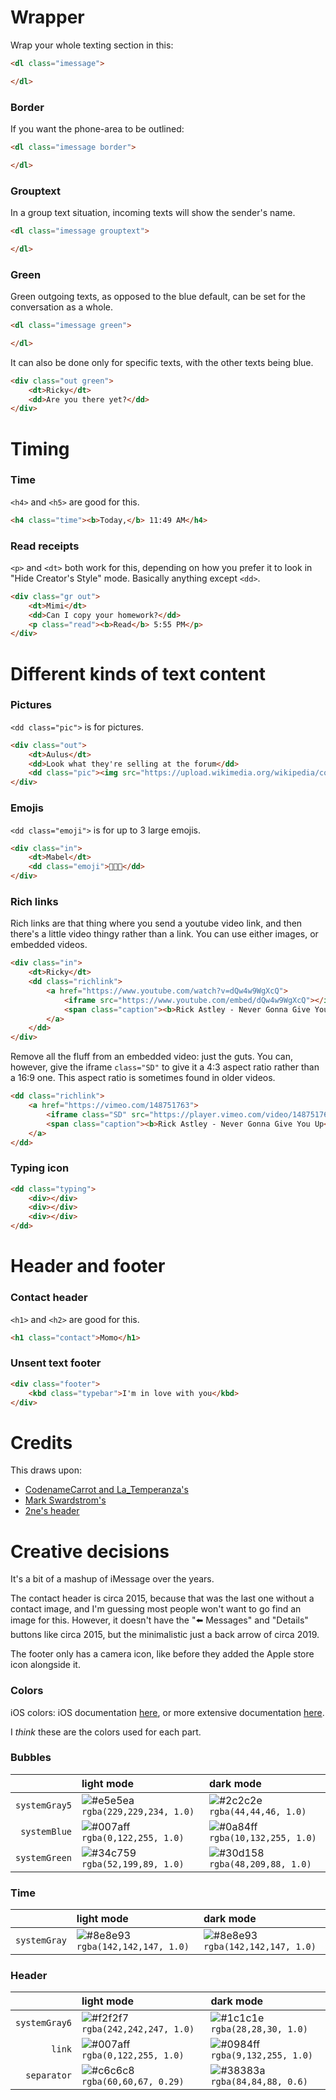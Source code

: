 # Wrapper
Wrap your whole texting section in this:
```html
<dl class="imessage">

</dl>
```
### Border
If you want the phone-area to be outlined:
```html
<dl class="imessage border">

</dl>
```
### Grouptext
In a group text situation, incoming texts will show the sender's name.
```html
<dl class="imessage grouptext">

</dl>
```
### Green
Green outgoing texts, as opposed to the blue default, can be set for the conversation as a whole.
```html
<dl class="imessage green">

</dl>
```
It can also be done only for specific texts, with the other texts being blue.
```html
<div class="out green">
	<dt>Ricky</dt>
	<dd>Are you there yet?</dd>
</div>
```
# Timing
### Time
`<h4>` and `<h5>` are good for this.
```html
<h4 class="time"><b>Today,</b> 11:49 AM</h4>
```

### Read receipts
`<p>` and `<dt>` both work for this, depending on how you prefer it to look in "Hide Creator's Style" mode. Basically anything except `<dd>`.
```html
<div class="gr out">
	<dt>Mimi</dt>
	<dd>Can I copy your homework?</dd>
	<p class="read"><b>Read</b> 5:55 PM</p>
</div>
```

# Different kinds of text content
### Pictures
`<dd class="pic">` is for pictures.
```html
<div class="out">
	<dt>Aulus</dt>
	<dd>Look what they're selling at the forum</dd>
	<dd class="pic"><img src="https://upload.wikimedia.org/wikipedia/commons/7/71/Uncrossed_gladius.jpg" /></dd>
</div>
```

### Emojis
`<dd class="emoji">` is for up to 3 large emojis.
```html
<div class="in">
	<dt>Mabel</dt>
	<dd class="emoji">💖💖💖</dd>
</div>
```

### Rich links
Rich links are that thing where you send a youtube video link, and then there's a little video thingy rather than a link. You can use either images, or embedded videos.

```html
<div class="in">
	<dt>Ricky</dt>
	<dd class="richlink">
		<a href="https://www.youtube.com/watch?v=dQw4w9WgXcQ">
			<iframe src="https://www.youtube.com/embed/dQw4w9WgXcQ"></iframe>
			<span class="caption"><b>Rick Astley - Never Gonna Give You Up (Video)</b> youtube.com</span>
		</a>
	</dd>
</div>
```

Remove all the fluff from an embedded video: just the guts. You can, however, give the iframe `class="SD"` to give it a 4:3 aspect ratio rather than a 16:9 one. This aspect ratio is sometimes found in older videos.
```html
<dd class="richlink">
	<a href="https://vimeo.com/148751763">
		<iframe class="SD" src="https://player.vimeo.com/video/148751763"></iframe>
		<span class="caption"><b>Rick Astley - Never Gonna Give You Up</b> vimeo.com</span>
	</a>
</dd>
```

### Typing icon
```html
<dd class="typing">
	<div></div>
	<div></div>
	<div></div>
</dd>
```

# Header and footer
### Contact header
`<h1>` and `<h2>` are good for this.
```html
<h1 class="contact">Momo</h1>
```
### Unsent text footer
```html
<div class="footer">
	<kbd class="typebar">I'm in love with you</kbd>
</div>
```

# Credits
This draws upon:
* [CodenameCarrot and La_Temperanza's](https://archiveofourown.org/works/6434845/chapters/14729722)
* [Mark Swardstrom's](https://codepen.io/swards/pen/gxQmbj)
* [2ne's header](https://codepen.io/2ne/pen/osvpj)
  
# Creative decisions
It's a bit of a mashup of iMessage over the years.

The contact header is circa 2015, because that was the last one without a contact image, and I'm guessing most people won't want to go find an image for this. However, it doesn't have the ":arrow_left: Messages" and "Details" buttons like circa 2015, but the minimalistic just a back arrow of circa 2019.

The footer only has a camera icon, like before they added the Apple store icon alongside it.

### Colors
iOS colors: iOS documentation [here](https://developer.apple.com/design/human-interface-guidelines/ios/visual-design/color/), or more extensive documentation [here](https://noahgilmore.com/blog/dark-mode-uicolor-compatibility/).

I _think_ these are the colors used for each part.

### Bubbles
|               | light mode | dark mode |
| ------------: | :--------- | :-------- |
| `systemGray5` | ![#e5e5ea](https://placehold.it/15/e5e5ea?text=+) `rgba(229,229,234, 1.0)` | ![#2c2c2e](https://placehold.it/15/2c2c2e?text=+) `rgba(44,44,46, 1.0)`
| `systemBlue`  | ![#007aff](https://placehold.it/15/007aff?text=+) `rgba(0,122,255, 1.0)` | ![#0a84ff](https://placehold.it/15/0a84ff?text=+) `rgba(10,132,255, 1.0)`
| `systemGreen` | ![#34c759](https://placehold.it/15/34c759?text=+) `rgba(52,199,89, 1.0)` | ![#30d158](https://placehold.it/15/30d158?text=+) `rgba(48,209,88, 1.0)`

### Time
|               | light mode | dark mode |
| ------------: | :--------- | :-------- |
| `systemGray`  | ![#8e8e93](https://placehold.it/15/8e8e93?text=+) `rgba(142,142,147, 1.0)` | ![#8e8e93](https://placehold.it/15/8e8e93?text=+) `rgba(142,142,147, 1.0)`

### Header
|               | light mode | dark mode |
| ------------: | :--------- | :-------- |
| `systemGray6` | ![#f2f2f7](https://placehold.it/15/f2f2f7?text=+) `rgba(242,242,247, 1.0)` | ![#1c1c1e](https://placehold.it/15/1c1c1e?text=+) `rgba(28,28,30, 1.0)`
| `link`        | ![#007aff](https://placehold.it/15/007aff?text=+) `rgba(0,122,255, 1.0)` | ![#0984ff](https://placehold.it/15/0984ff?text=+) `rgba(9,132,255, 1.0)`
| `separator`   | ![#c6c6c8](https://placehold.it/15/c6c6c8?text=+) `rgba(60,60,67, 0.29)` | ![#38383a](https://placehold.it/15/38383a?text=+) `rgba(84,84,88, 0.6)`
